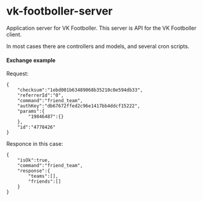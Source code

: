 # vk-footboller-server
Application server for VK Footboller. This server is API for the VK Footboller client.

In most cases there are controllers and models, and several cron scripts. 

#### Exchange example

Request:

```
{
    "checksum":"1ebd001b63489068b35210c0e594db33",
    "referrerId":"0",
    "command":"friend_team",
    "authKey":"db67672ffed2c96e1417bb4ddcf15222",
    "params":{
        "19846487":{}
    },
    "id":"4778426"
}
```


Responce in this case:

```
{   
    "isOk":true,
    "command":"friend_team",
    "response":{
        "teams":[],
        "friends":[]
    }
}
```
